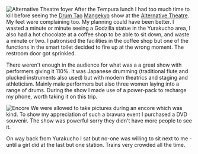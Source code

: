 ![Alternative Theatre foyer](IMG_0789.jpg)
After the Tempura lunch I had too much time to kill before seeing the
[Drum Tao](http://www.drum-tao.com/main/english)
[Mangekyo](https://mangekyo-tokyo.com/en/) show at the
[Alternative Theatre](https://www.alternative-theatre.jp/en/about/).
My feet were complaining too. My planning
could have been better. I wasted a minute or minute seeing a Godzilla statue
in the Yurakucho area, I also had a hot chocolate at a coffee shop to be able to
sit down, and waste a minute or two. I patronised the facilities in the coffee shop
but one of the functions in the smart toilet decided to fire up at the wrong moment.
The restroom door got sprinkled.

There weren't enough in the audience for what was a a great show with
performers giving it 110%. It was Japanese drumming (traditional flute and plucked
instruments also used) but with modern theatrics and staging and athleticism.
Mainly male performers but also three women laying into a range of drums. During the
show I made use of a power-pack to recharge my phone, worth taking it on this trip.

![Encore](drum_tao.jpg)
We were allowed to take pictures during an encore which was kind. To show my
appreciation of such a bravura event I purchased a DVD souvenir. The show was powerful
sorry they didn't have more people to see it.

On way back from Yurakucho I sat but no-one was willing to sit next to me -
until a girl did at the last but one station. Trains very crowded all the time.
